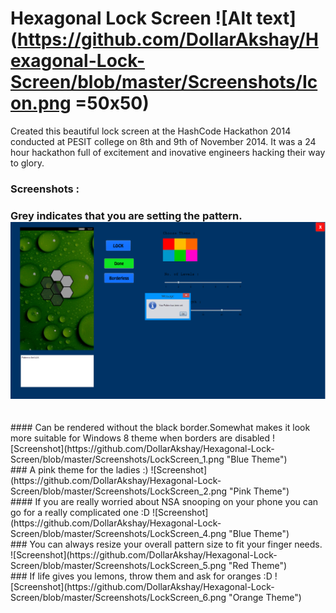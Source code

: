 Hexagonal Lock Screen ![Alt text](https://github.com/DollarAkshay/Hexagonal-Lock-Screen/blob/master/Screenshots/Icon.png =50x50)
=====================

Created this beautiful lock screen at the HashCode Hackathon 2014 conducted at PESIT college on 8th and 9th of November 2014.
It was a 24 hour hackathon full of excitement and inovative engineers hacking their way to glory.

### Screenshots :

### Grey indicates that you are setting the pattern.![Screenshot](https://github.com/DollarAkshay/Hexagonal-Lock-Screen/blob/master/Screenshots/LockScreen_3.png "Green Theme")
<br>
#### Can be rendered without the black border.Somewhat makes it look more suitable for Windows 8 theme when borders are disabled
![Screenshot](https://github.com/DollarAkshay/Hexagonal-Lock-Screen/blob/master/Screenshots/LockScreen_1.png "Blue Theme")
<br>
### A pink theme for the ladies :)
![Screenshot](https://github.com/DollarAkshay/Hexagonal-Lock-Screen/blob/master/Screenshots/LockScreen_2.png "Pink Theme")
<br>
#### If you are really worried about NSA snooping on your phone you can go for a really complicated one :D
![Screenshot](https://github.com/DollarAkshay/Hexagonal-Lock-Screen/blob/master/Screenshots/LockScreen_4.png "Blue Theme")
<br>
### You can always resize your overall pattern size to fit your finger needs.
![Screenshot](https://github.com/DollarAkshay/Hexagonal-Lock-Screen/blob/master/Screenshots/LockScreen_5.png "Red Theme")
<br>
### If life gives you lemons, throw them and ask for oranges :D
![Screenshot](https://github.com/DollarAkshay/Hexagonal-Lock-Screen/blob/master/Screenshots/LockScreen_6.png "Orange Theme")


